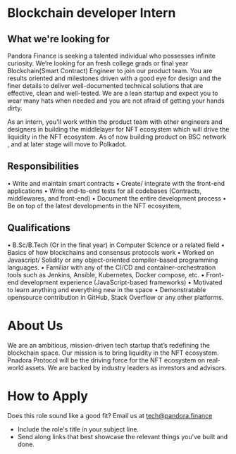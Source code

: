# **Blockchain developer Intern**



##  **What we're looking for**

Pandora Finance is seeking a talented individual who possesses infinite curiosity. We’re looking for an fresh college grads or final year  Blockchain(Smart Contract) Engineer to join our product team. You are results oriented and milestones driven with a good eye for design and the finer details to deliver well-documented technical solutions that are effective, clean and well-tested. We are a lean startup and expect you to wear many hats when needed and you are not afraid of getting your hands dirty.

As an intern, you'll work within the product team with other engineers and designers in building the middlelayer for NFT ecosystem which will drive the liquidity in the NFT ecosystem. As of now building product on BSC network , and at later stage will move to Polkadot.

##  ****Responsibilities****

• Write and maintain smart contracts
• Create/ integrate with the front-end applications
• Write end-to-end tests for all codebases (Contracts, middlewares, and front-end)
• Document the entire development process
• Be on top of the latest developments in the NFT ecosystem,

##  ****Qualifications****

• B.Sc/B.Tech (Or in the final year) in Computer Science or a related field
• Basics of how blockchains and consensus protocols work
• Worked on Javascript/ Solidity or any object-oriented compiler-based programming languages.
• Familiar with any of the CI/CD and container-orchestration tools such as Jenkins, Ansible, Kubernetes, Docker compose, etc.
• Front-end development experience (JavaScript-based frameworks)
• Motivated to learn anything and everything new in the space
• Demonstratable opensource contribution in GitHub, Stack Overflow or any other platforms.



# **About Us**

We are an ambitious, mission-driven tech startup that’s redefining the blockchain space. Our mission is to bring liquidity in the NFT ecosystem. Pnadora Protocol will be the driving force for the NFT ecosystem on real-world assets. We are backed by industry leaders as investors and advisors.

# How to Apply

Does this role sound like a good fit? Email us at tech@pandora.finance

- Include the role's title in your subject line.
- Send along links that best showcase the relevant things you've built and done.
